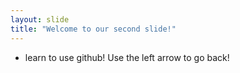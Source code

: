 ```yaml
---
layout: slide
title: "Welcome to our second slide!"
---
```

- learn to use github!
Use the left arrow to go back!
